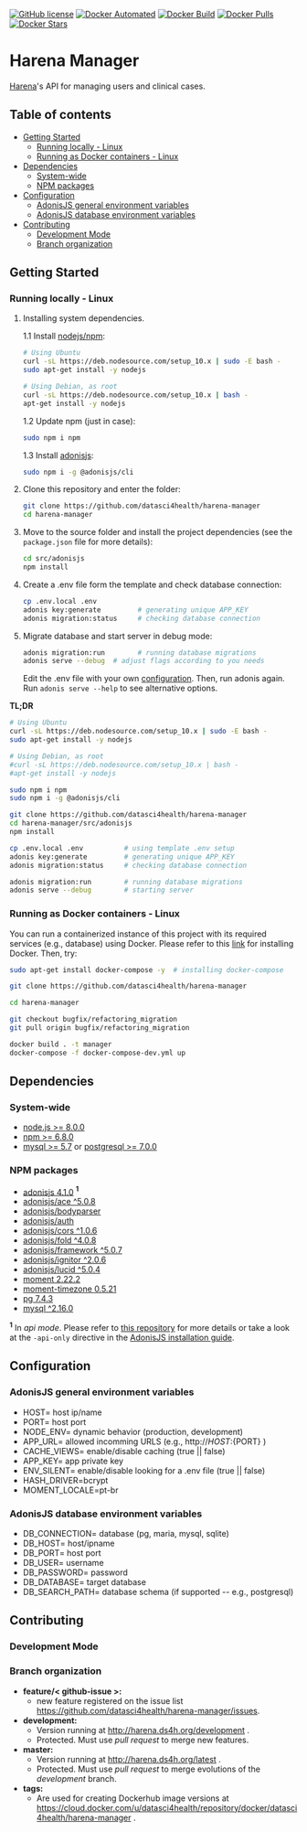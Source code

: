 [![GitHub license](https://img.shields.io/github/license/Naereen/StrapDown.js.svg)](https://github.com/datasci4health/harena-manager/blob/master/LICENSE)
[![Docker Automated](https://img.shields.io/docker/cloud/automated/datasci4health/harena-manager.svg?style=flat)](https://cloud.docker.com/u/datasci4health/repository/registry-1.docker.io/datasci4health/harena-manager)
[![Docker Build](https://img.shields.io/docker/cloud/build/datasci4health/harena-manager.svg?style=flat)](https://cloud.docker.com/u/datasci4health/repository/registry-1.docker.io/datasci4health/harena-manager)
[![Docker Pulls](https://img.shields.io/docker/pulls/datasci4health/harena-manager.svg?style=flat)](https://cloud.docker.com/u/datasci4health/repository/registry-1.docker.io/datasci4health/harena-manager)
[![Docker Stars](https://img.shields.io/docker/stars/datasci4health/harena-manager.svg?style=flat)](https://cloud.docker.com/u/datasci4health/repository/registry-1.docker.io/datasci4health/harena-manager)

# Harena Manager

[Harena](https://github.com/datasci4health/harena)'s API for managing users and clinical cases.

## Table of contents

<!-- MarkdownTOC autolink=true -->

- [Getting Started](#getting-started)
    - [Running locally - Linux](#running-locally---linux)
    - [Running as Docker containers - Linux](#running-as-docker-containers---linux)
- [Dependencies](#dependencies)
    - [System-wide](#system-wide)
    - [NPM packages](#npm-packages)
- [Configuration](#configuration)
    - [AdonisJS general environment variables](#adonisjs-general-environment-variables)
    - [AdonisJS database environment variables](#adonisjs-database-environment-variables)
- [Contributing](#contributing)
    - [Development Mode](#development-mode)
    - [Branch organization](#branch-organization)

<!-- /MarkdownTOC -->


## Getting Started

### Running locally - Linux

1. Installing system dependencies.
    
    1.1 Install [nodejs/npm](https://nodejs.org/en/download/):

    ```bash
    # Using Ubuntu
    curl -sL https://deb.nodesource.com/setup_10.x | sudo -E bash -
    sudo apt-get install -y nodejs

    # Using Debian, as root
    curl -sL https://deb.nodesource.com/setup_10.x | bash -
    apt-get install -y nodejs    
    ```
    1.2 Update npm (just in case):

    ```bash
    sudo npm i npm  
    ```
    


    1.3 Install [adonisjs](https://adonisjs.com/):

    ```bash
    sudo npm i -g @adonisjs/cli  
    ```

2. Clone this repository and enter the folder:

    ```bash
    git clone https://github.com/datasci4health/harena-manager 
    cd harena-manager
    ```

3. Move to the source folder and install the project dependencies (see the `package.json` file for more details):

    ```bash
    cd src/adonisjs                      
    npm install         
    ```

4. Create a .env file form the template and check database connection:

    ```bash
    cp .env.local .env
    adonis key:generate         # generating unique APP_KEY
    adonis migration:status     # checking database connection
    ```

5. Migrate database and start server in debug mode:

    ```bash
    adonis migration:run        # running database migrations
    adonis serve --debug  # adjust flags according to you needs
    ```    


    Edit the .env file with your own [configuration](#Configuration). Then, run adonis again. Run `adonis serve --help` to see alternative options.

**TL;DR**

```bash
# Using Ubuntu
curl -sL https://deb.nodesource.com/setup_10.x | sudo -E bash -
sudo apt-get install -y nodejs

# Using Debian, as root
#curl -sL https://deb.nodesource.com/setup_10.x | bash -
#apt-get install -y nodejs   

sudo npm i npm  
sudo npm i -g @adonisjs/cli  

git clone https://github.com/datasci4health/harena-manager 
cd harena-manager/src/adonisjs                      
npm install 

cp .env.local .env          # using template .env setup
adonis key:generate         # generating unique APP_KEY
adonis migration:status     # checking database connection    

adonis migration:run        # running database migrations
adonis serve --debug        # starting server
```    

### Running as Docker containers - Linux

You can run a containerized instance of this project with its required services (e.g., database) using Docker. 
Please refer to this [link](https://docs.docker.com/install/) for installing Docker. Then, try:

```bash
sudo apt-get install docker-compose -y  # installing docker-compose

git clone https://github.com/datasci4health/harena-manager 

cd harena-manager

git checkout bugfix/refactoring_migration
git pull origin bugfix/refactoring_migration

docker build . -t manager
docker-compose -f docker-compose-dev.yml up
```


## Dependencies

### System-wide

* [node.js >= 8.0.0]()
* [npm     >= 6.8.0]()
* [mysql   >= 5.7]() or [postgresql >= 7.0.0]()


### NPM packages

* [adonisjs 4.1.0](https://adonisjs.com/docs/4.1/i) <b><sup>1</sup></b>
* [adonisjs/ace ^5.0.8]()
* [adonisjs/bodyparser]()
* [adonisjs/auth]()
* [adonisjs/cors ^1.0.6]()
* [adonisjs/fold ^4.0.8]()
* [adonisjs/framework ^5.0.7]()
* [adonisjs/ignitor ^2.0.6]()
* [adonisjs/lucid ^5.0.4]()
* [moment 2.22.2]()
* [moment-timezone 0.5.21]()
* [pg 7.4.3]() 
* [mysql ^2.16.0]()


<b><sup>1</sup></b> In *api mode*. Please refer to [this repository](https://github.com/adonisjs/adonis-api-app) for more details or take a look at the `-api-only` directive in the [AdonisJS installation guide](https://adonisjs.com/docs/4.1/installation#_installing_adonisjs).


## Configuration

### AdonisJS general environment variables

* HOST= host ip/name
* PORT= host port
* NODE_ENV= dynamic behavior (production, development)
* APP_URL= allowed incomming URLS (e.g., http://${HOST}:${PORT} )
* CACHE_VIEWS= enable/disable caching (true || false)
* APP_KEY= app private key
* ENV_SILENT= enable/disable looking for a .env file (true || false)
* HASH_DRIVER=bcrypt
* MOMENT_LOCALE=pt-br

### AdonisJS database environment variables

* DB_CONNECTION= database (pg, maria, mysql, sqlite)
* DB_HOST= host/ipname
* DB_PORT= host port
* DB_USER= username
* DB_PASSWORD= password
* DB_DATABASE= target database
* DB_SEARCH_PATH= database schema (if supported -- e.g., postgresql)

## Contributing

### Development Mode



### Branch organization
* **feature/< github-issue >:**
    * new feature registered on the issue list https://github.com/datasci4health/harena-manager/issues.
* **development:**
    * Version running at http://harena.ds4h.org/development . 
    * Protected. Must use _pull request_ to merge new features.
* **master:**
    * Version running at http://harena.ds4h.org/latest .
    * Protected. Must use _pull request_ to merge evolutions of the _development_ branch.
* **tags:**
    * Are used for creating Dockerhub image versions at https://cloud.docker.com/u/datasci4health/repository/docker/datasci4health/harena-manager .    
